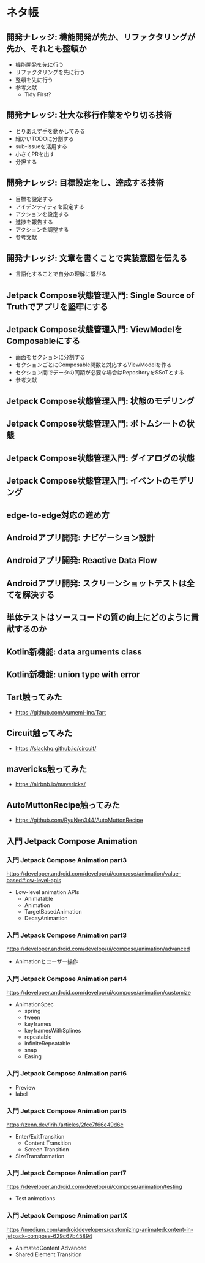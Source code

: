 # ネタ帳
## 開発ナレッジ: 機能開発が先か、リファクタリングが先か、それとも整頓か
- 機能開発を先に行う
- リファクタリングを先に行う
- 整頓を先に行う
- 参考文献
  - Tidy First?
## 開発ナレッジ: 壮大な移行作業をやり切る技術
- とりあえず手を動かしてみる
- 細かいTODOに分割する
- sub-issueを活用する
- 小さくPRを出す
- 分担する
## 開発ナレッジ: 目標設定をし、達成する技術
- 目標を設定する
- アイデンティティを設定する
- アクションを設定する
- 進捗を報告する
- アクションを調整する
- 参考文献
## 開発ナレッジ: 文章を書くことで実装意図を伝える
- 言語化することで自分の理解に繋がる
## Jetpack Compose状態管理入門: Single Source of Truthでアプリを堅牢にする
## Jetpack Compose状態管理入門: ViewModelをComposableにする
- 画面をセクションに分割する
- セクションごとにComposable関数と対応するViewModelを作る
- セクション間でデータの同期が必要な場合はRepositoryをSSoTとする
- 参考文献
## Jetpack Compose状態管理入門: 状態のモデリング
## Jetpack Compose状態管理入門: ボトムシートの状態
## Jetpack Compose状態管理入門: ダイアログの状態
## Jetpack Compose状態管理入門: イベントのモデリング
## edge-to-edge対応の進め方
## Androidアプリ開発: ナビゲーション設計
## Androidアプリ開発: Reactive Data Flow
## Androidアプリ開発: スクリーンショットテストは全てを解決する
## 単体テストはソースコードの質の向上にどのように貢献するのか
## Kotlin新機能: data arguments class
## Kotlin新機能: union type with error
## Tart触ってみた
- https://github.com/yumemi-inc/Tart
## Circuit触ってみた
- https://slackhq.github.io/circuit/
## mavericks触ってみた
- https://airbnb.io/mavericks/
## AutoMuttonRecipe触ってみた
- https://github.com/RyuNen344/AutoMuttonRecipe
## 入門 Jetpack Compose Animation
### 入門 Jetpack Compose Animation part3
https://developer.android.com/develop/ui/compose/animation/value-based#low-level-apis
- Low-level animation APIs
  - Animatable
  - Animation
  - TargetBasedAnimation
  - DecayAnimartion
### 入門 Jetpack Compose Animation part3
https://developer.android.com/develop/ui/compose/animation/advanced
- Animationとユーザー操作
### 入門 Jetpack Compose Animation part4
https://developer.android.com/develop/ui/compose/animation/customize
- AnimationSpec
  - spring
  - tween
  - keyframes
  - keyframesWithSplines
  - repeatable
  - infiniteRepeatable
  - snap
  - Easing
### 入門 Jetpack Compose Animation part6
- Preview
- label
### 入門 Jetpack Compose Animation part5
https://zenn.dev/irihi/articles/2fce7f66e49d6c
- Enter/ExitTransition
  - Content Transition
  - Screen Transition
- SizeTransformation
### 入門 Jetpack Compose Animation part7
https://developer.android.com/develop/ui/compose/animation/testing
- Test animations
### 入門 Jetpack Compose Animation partX
https://medium.com/androiddevelopers/customizing-animatedcontent-in-jetpack-compose-629c67b45894
- AnimatedContent Advanced
- Shared Element Transition
